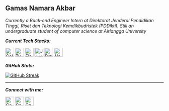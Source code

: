 ## Gamas Namara Akbar
_Currently a Back-end Engineer Intern at Direktorat Jenderal Pendidikan Tinggi, Riset dan Teknologi Kemdikbudristek (PDDikti). Still an undergraduate student of computer science at Airlangga University_

**_Current Tech Stacks:_**

<a href="https://go.dev" target="_blank">
    <img align="left" alt="Golang" height="28px" src="https://www.vectorlogo.zone/logos/golang/golang-official.svg" />
</a>
<a href="https://typescriptlang.org" target="_blank">
    <img align="left" alt="TypeScript" height="28px" src="https://www.vectorlogo.zone/logos/typescriptlang/typescriptlang-icon.svg" />
</a>
<a href="https://elastic.co" target="_blank">
    <img align="left" alt="Elasticsearch" height="28px" src="https://www.vectorlogo.zone/logos/elastic/elastic-ar21.svg" />
</a>
<a href="https://java.com" target="_blank">
    <img align="left" alt="Java" height="28px" src="https://www.vectorlogo.zone/logos/java/java-icon.svg" />
</a>
<a href="https://python.org" target="_blank">
    <img align="left" alt="Python" height="28px" src="https://www.vectorlogo.zone/logos/python/python-icon.svg" />
</a>
<a href="https://nextjs.org" target="_blank">
    <img align="left" alt="NextJS" height="28px" src="https://www.vectorlogo.zone/logos/nextjs/nextjs-ar21.svg" />
</a>
<br>
<br>

**_GitHub Stats:_**

[![GitHub Streak](https://streak-stats.demolab.com/?user=gamassss)](https://git.io/streak-stats)

---

**_Connect with me:_**

<a href="https://www.linkedin.com/in/gamas-namara-akbar/" target="_blank">
   <img align="left" alt="Gamas Namara Akbar | Linkedin" width="28px" src="https://www.vectorlogo.zone/logos/linkedin/linkedin-icon.svg" />
</a>
<a href="mailto:gamassakbar@gmail.com" target="_blank">
    <img align="left" alt="Gamas Namara Akbar | Gmail" width="28px" src="https://www.vectorlogo.zone/logos/gmail/gmail-icon.svg" />
</a>
<a href="https://medium.com/@gamassakbar" target="_blank">
    <img align="left" alt="Gamas Namara Akbar | Medium" width="28px" src="https://www.vectorlogo.zone/logos/medium/medium-tile.svg" />
</a>
